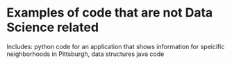 # Examples of code that are not Data Science related
 
Includes: python code for an application that shows information for speicific neighborhoods in Pittsburgh, data structures java code
